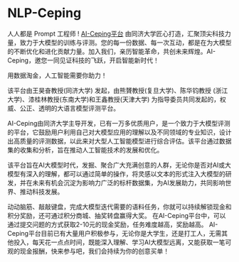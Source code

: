 # NLP-Ceping
人人都是 Prompt 工程师 !
[AI-Ceping平台](https://ai-ceping.com/) 由同济大学匠心打造，汇聚顶尖科技力量，致力于大模型的训练与评测。您的每一份数据、每一次互动，都是在为大模型的不断优化和进化贡献力量。加入我们，亲历智能革命，共创未来辉煌。AI-Ceping，邀您一同见证科技的飞跃，开启智能新时代！


用数据淘金，人工智能需要你助力！


该平台由王昊奋教授(同济大学) 发起，由熊贇教授(复旦大学)、陈华钧教授 (浙江大学)、漆桂林教授(东南大学)和王鑫教授(天津大学) 为指导委员共同发起的，权威、公正、透明的大语言模型评测平台。


AI-Ceping由同济大学主导开发，已有一万多优质用户，是一个致力于大模型评测的平台，它鼓励用户利用自己对大模型应用的理解以及不同领域的专业知识，设计出高质量的评测数据，以此来对大型人工智能模型进行综合评估。该平台通过数据集的收集和分析，旨在推动人工智能技术的发展和优化。


该平台旨在AI大模型时代，发掘、聚合广大充满创意的人群，无论你是否对AI或大模型有深入的理解，都可以通过简单的操作，将灵感以文本的形式注入大模型的研发，并在未来有机会沉淀为影响力广泛的标杆数据集，为AI发展助力，共同影响世界、推动科技发展。


动动脑筋、敲敲键盘，完成大模型迭代需要的语料任务，你就可以持续解锁现金和积分奖励，还可通过积分商城、抽奖转盘赢得大奖。
在AI-Ceping平台中，可以通过提交问题的方式获取2-10元的现金奖励，任务难度越高，奖励越高。
AI-Ceping平台目前已有大量用户积极参与，无论你是大学生，还是打工人，无需其他投入，每天花一点点时间，既能深入理解、学习AI大模型远离，又能获取一笔可观的现金报酬，快来参与吧，我们会持续为你的创意买单！
